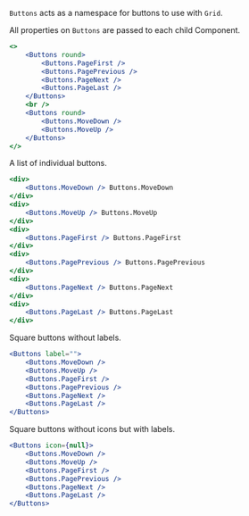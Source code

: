 `Buttons` acts as a namespace for buttons to use with `Grid`.

All properties on `Buttons` are passed to each child Component.
```jsx
<>
    <Buttons round>
        <Buttons.PageFirst />
        <Buttons.PagePrevious />
        <Buttons.PageNext />
        <Buttons.PageLast />
    </Buttons>
    <br />
    <Buttons round>
        <Buttons.MoveDown />
        <Buttons.MoveUp />
    </Buttons>
</>
```

A list of individual buttons.
```jsx
<div>
    <Buttons.MoveDown /> Buttons.MoveDown
</div>
<div>
    <Buttons.MoveUp /> Buttons.MoveUp
</div>
<div>
    <Buttons.PageFirst /> Buttons.PageFirst
</div>
<div>
    <Buttons.PagePrevious /> Buttons.PagePrevious
</div>
<div>
    <Buttons.PageNext /> Buttons.PageNext
</div>
<div>
    <Buttons.PageLast /> Buttons.PageLast
</div>
```

Square buttons without labels.
```jsx
<Buttons label="">
    <Buttons.MoveDown />
    <Buttons.MoveUp />
    <Buttons.PageFirst />
    <Buttons.PagePrevious />
    <Buttons.PageNext />
    <Buttons.PageLast />
</Buttons>
```

Square buttons without icons but with labels.
```jsx
<Buttons icon={null}>
    <Buttons.MoveDown />
    <Buttons.MoveUp />
    <Buttons.PageFirst />
    <Buttons.PagePrevious />
    <Buttons.PageNext />
    <Buttons.PageLast />
</Buttons>
```

